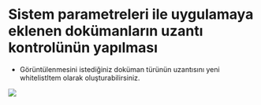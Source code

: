 # Sistem parametreleri ile uygulamaya eklenen dokümanların uzantı kontrolünün yapılması  

- Görüntülenmesini istediğiniz doküman türünün uzantısını yeni whitelistItem olarak oluşturabilirsiniz.

![](https://docsbimser.blob.core.windows.net/imagecontainer/Image01-7d73c61b-2275-40c9-b921-8dae3ad1cd06.png)

